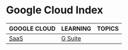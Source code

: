 # Google Cloud Index

|GOOGLE CLOUD|LEARNING|TOPICS|
|---|---|---|
|[SaaS](cloud/google/google-saas)|[G Suite](cloud/google/google-saas#g-suite)||
